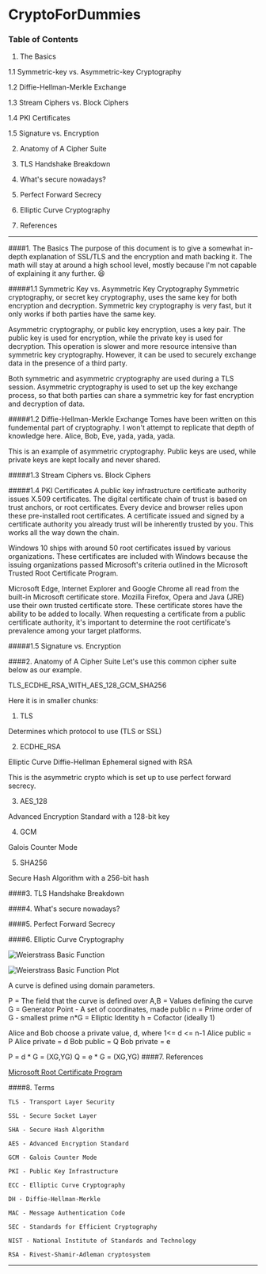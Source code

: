 # CryptoForDummies

### Table of Contents

1. The Basics

  1.1 Symmetric-key vs. Asymmetric-key Cryptography

  1.2 Diffie-Hellman-Merkle Exchange

  1.3 Stream Ciphers vs. Block Ciphers

  1.4 PKI Certificates

  1.5 Signature vs. Encryption

2. Anatomy of A Cipher Suite

3. TLS Handshake Breakdown

4. What's secure nowadays?

5. Perfect Forward Secrecy

6. Elliptic Curve Cryptography

7. References
***

####1. The Basics
The purpose of this document is to give a somewhat in-depth explanation of SSL/TLS and the encryption and math backing it. The math will stay at around a high school level, mostly because I'm not capable of explaining it any further. :laughing:

#####1.1 Symmetric Key vs. Asymmetric Key Cryptography
  Symmetric cryptography, or secret key cryptography, uses the same key for both encryption and decryption. Symmetric key cryptography is very fast, but it only works if both parties have the same key.

  Asymmetric cryptography, or public key encryption, uses a key pair. The public key is used for encryption, while the private key is used for decryption. This operation is slower and more resource intensive than symmetric key cryptography. However, it can be used to securely exchange data in the presence of a third party.

  Both symmetric and asymmetric cryptography are used during a TLS session. Asymmetric cryptography is used to set up the key exchange process, so that both parties can share a symmetric key for fast encryption and decryption of data.

#####1.2 Diffie-Hellman-Merkle Exchange
  Tomes have been written on this fundemental part of cryptography. I won't attempt to replicate that depth of knowledge here. Alice, Bob, Eve, yada, yada, yada.

  This is an example of asymmetric cryptography. Public keys are used, while private keys are kept locally and never shared.

#####1.3 Stream Ciphers vs. Block Ciphers

#####1.4 PKI Certificates
  A public key infrastructure certificate authority issues X.509 certificates. The digital certificate chain of trust is based on trust anchors, or root certificates. Every device and browser relies upon these pre-installed root certificates. A certificate issued and signed by a certificate authority you already trust will be inherently trusted by you. This works all the way down the chain.

  Windows 10 ships with around 50 root certificates issued by various organizations. These certificates are included with Windows because the issuing organizations passed Microsoft's criteria outlined in the Microsoft Trusted Root Certificate Program.

  Microsoft Edge, Internet Explorer and Google Chrome all read from the built-in Microsoft certificate store. Mozilla Firefox, Opera and Java (JRE) use their own trusted certificate store. These certificate stores have the ability to be added to locally. When requesting a certificate from a public certificate authority, it's important to determine the root certificate's prevalence among your target platforms.

#####1.5 Signature vs. Encryption

####2. Anatomy of A Cipher Suite
Let's use this common cipher suite below as our example.

TLS_ECDHE_RSA_WITH_AES_128_GCM_SHA256

Here it is in smaller chunks:

1) TLS

  Determines which protocol to use (TLS or SSL)

2) ECDHE_RSA

  Elliptic Curve Diffie-Hellman Ephemeral signed with RSA

  This is the asymmetric crypto which is set up to use perfect forward secrecy.

3) AES_128

  Advanced Encryption Standard with a 128-bit key

4) GCM

  Galois Counter Mode

5) SHA256

  Secure Hash Algorithm with a 256-bit hash

####3. TLS Handshake Breakdown

####4. What's secure nowadays?

####5. Perfect Forward Secrecy

####6. Elliptic Curve Cryptography

![Weierstrass Basic Function](https://tylerapplebaum.github.io/cryptofordummies/weierstrass_basic_function.png)

![Weierstrass Basic Function Plot](https://tylerapplebaum.github.io/cryptofordummies/weierstrass_basic_function_plot.png)

A curve is defined using domain parameters.

P = The field that the curve is defined over
A,B = Values defining the curve
G = Generator Point - A set of coordinates, made public
n = Prime order of G - smallest prime n*G = Elliptic Identity
h = Cofactor (ideally 1)

Alice and Bob choose a private value, d, where 1<= d <= n-1
Alice public = P
Alice private = d
Bob public = Q
Bob private = e

P = d * G = (XG,YG)
Q = e * G = (XG,YG)
####7. References

[Microsoft Root Certificate Program](https://technet.microsoft.com/en-us/library/cc751157.aspx)

####8. Terms

```TLS - Transport Layer Security```

```SSL - Secure Socket Layer```

```SHA - Secure Hash Algorithm```

```AES - Advanced Encryption Standard```

```GCM - Galois Counter Mode```

```PKI - Public Key Infrastructure```

```ECC - Elliptic Curve Cryptography```

```DH - Diffie-Hellman-Merkle```

```MAC - Message Authentication Code```

```SEC - Standards for Efficient Cryptography```

```NIST - National Institute of Standards and Technology```

```RSA - Rivest-Shamir-Adleman cryptosystem```

***
